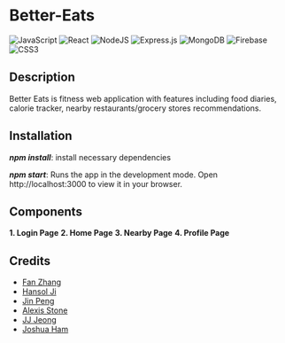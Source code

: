 # Better-Eats


![JavaScript](https://img.shields.io/badge/javascript-%23323330.svg?style=for-the-badge&logo=javascript&logoColor=%23F7DF1E) ![React](https://img.shields.io/badge/react-%2320232a.svg?style=for-the-badge&logo=react&logoColor=%2361DAFB) ![NodeJS](https://img.shields.io/badge/node.js-6DA55F?style=for-the-badge&logo=node.js&logoColor=white)  ![Express.js](https://img.shields.io/badge/express.js-%23404d59.svg?style=for-the-badge&logo=express&logoColor=%2361DAFB) ![MongoDB](https://img.shields.io/badge/MongoDB-%234ea94b.svg?style=for-the-badge&logo=mongodb&logoColor=white) ![Firebase](https://img.shields.io/badge/Firebase-039BE5?style=for-the-badge&logo=Firebase&logoColor=white) ![CSS3](https://img.shields.io/badge/css3-%231572B6.svg?style=for-the-badge&logo=css3&logoColor=white)

## **Description**

Better Eats is fitness web application with features including food diaries, calorie tracker, nearby restaurants/grocery stores recommendations. 

## **Installation**
**_npm install_**: install necessary dependencies

**_npm start_**: Runs the app in the development mode. Open http://localhost:3000 to view it in your browser.

## **Components**
**1. Login Page**
**2. Home Page**
**3. Nearby Page**
**4. Profile Page**

## **Credits**
- [Fan Zhang](https://github.com/AliciaFZhang)
- [Hansol Ji](https://github.com/ji1hansol)
- [Jin Peng](https://github.com/jinp1031)
- [Alexis Stone](https://github.com/alexislcstone)
- [JJ Jeong](https://github.com/pqqrpr)
- [Joshua Ham](https://github.com/joshuaju12)
